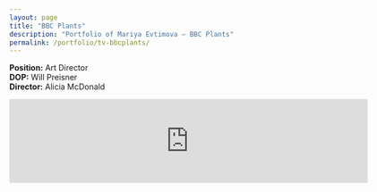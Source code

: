 ```yaml
---
layout: page
title: "BBC Plants"
description: "Portfolio of Mariya Evtimova — BBC Plants"
permalink: /portfolio/tv-bbcplants/
---
```

<p class="text-center">
<strong>Position:</strong> Art Director <br> 
<strong>DOP:</strong> Will Preisner  <br>
<strong>Director:</strong> Alicia McDonald 
</p> 

<div class="VideoContainer">
<iframe class="VideoContainer-frame" width="640" src="https://www.youtube.com/embed/bLhTgTwbYMI" frameborder="0" allowfullscreen></iframe>
</div>